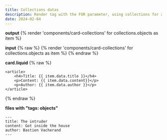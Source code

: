 ```yaml
---
title: Collections datas
description: Render tag with the FOR parameter, using collections for an array of objects.
date: 2024-02-04
---
```

**output**
{% render 'components/card-collections' for collections.objects as item %}

**input**
{% raw %}
{% render 'components/card-collections' for collections.objects as item %}
{% endraw %}

**card.liquid**
{% raw %}
```
<article>
    <h4>Title: {{ item.data.title }}</h4>
    <p>Content: {{ item.data.content}}</p>
    <p>Author: {{ item.data.author }}</p>
</article>
```
{% endraw %}

**files with "tags: objects"**
```
---
title: The intruder
content: Got inside the house
author: Bastien Vacherand
---
```